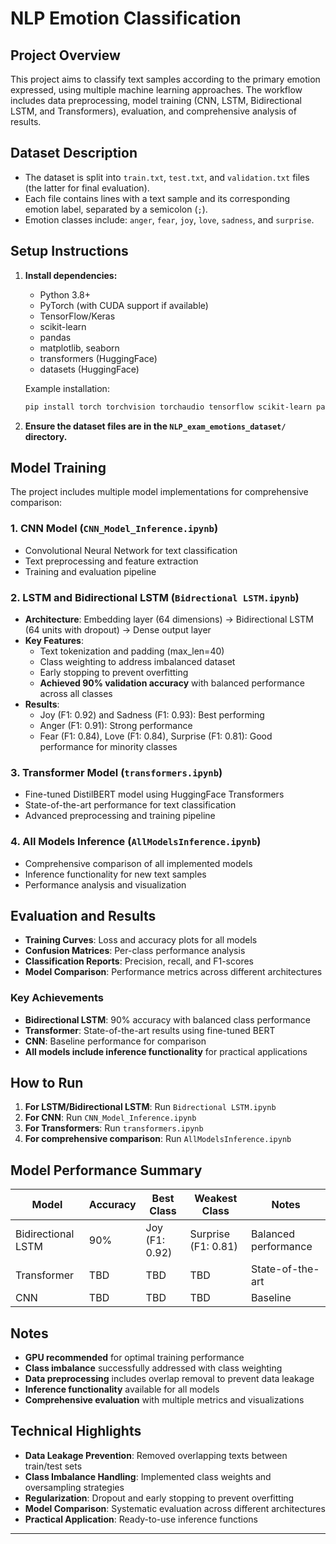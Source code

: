 # NLP Emotion Classification

## Project Overview
This project aims to classify text samples according to the primary emotion expressed, using multiple machine learning approaches. The workflow includes data preprocessing, model training (CNN, LSTM, Bidirectional LSTM, and Transformers), evaluation, and comprehensive analysis of results.

## Dataset Description
- The dataset is split into `train.txt`, `test.txt`, and `validation.txt` files (the latter for final evaluation).
- Each file contains lines with a text sample and its corresponding emotion label, separated by a semicolon (`;`).
- Emotion classes include: `anger`, `fear`, `joy`, `love`, `sadness`, and `surprise`.

## Setup Instructions
1. **Install dependencies:**
   - Python 3.8+
   - PyTorch (with CUDA support if available)
   - TensorFlow/Keras
   - scikit-learn
   - pandas
   - matplotlib, seaborn
   - transformers (HuggingFace)
   - datasets (HuggingFace)
   
   Example installation:
   ```bash
   pip install torch torchvision torchaudio tensorflow scikit-learn pandas matplotlib seaborn transformers datasets
   ```
2. **Ensure the dataset files are in the `NLP_exam_emotions_dataset/` directory.**

## Model Training
The project includes multiple model implementations for comprehensive comparison:

### **1. CNN Model (`CNN_Model_Inference.ipynb`)**
- Convolutional Neural Network for text classification
- Text preprocessing and feature extraction
- Training and evaluation pipeline

### **2. LSTM and Bidirectional LSTM (`Bidrectional LSTM.ipynb`)**
- **Architecture**: Embedding layer (64 dimensions) → Bidirectional LSTM (64 units with dropout) → Dense output layer
- **Key Features**:
  - Text tokenization and padding (max_len=40)
  - Class weighting to address imbalanced dataset
  - Early stopping to prevent overfitting
  - **Achieved 90% validation accuracy** with balanced performance across all classes
- **Results**: 
  - Joy (F1: 0.92) and Sadness (F1: 0.93): Best performing
  - Anger (F1: 0.91): Strong performance
  - Fear (F1: 0.84), Love (F1: 0.84), Surprise (F1: 0.81): Good performance for minority classes

### **3. Transformer Model (`transformers.ipynb`)**
- Fine-tuned DistilBERT model using HuggingFace Transformers
- State-of-the-art performance for text classification
- Advanced preprocessing and training pipeline

### **4. All Models Inference (`AllModelsInference.ipynb`)**
- Comprehensive comparison of all implemented models
- Inference functionality for new text samples
- Performance analysis and visualization

## Evaluation and Results
- **Training Curves**: Loss and accuracy plots for all models
- **Confusion Matrices**: Per-class performance analysis
- **Classification Reports**: Precision, recall, and F1-scores
- **Model Comparison**: Performance metrics across different architectures

### **Key Achievements**
- **Bidirectional LSTM**: 90% accuracy with balanced class performance
- **Transformer**: State-of-the-art results using fine-tuned BERT
- **CNN**: Baseline performance for comparison
- **All models include inference functionality** for practical applications

## How to Run
1. **For LSTM/Bidirectional LSTM**: Run `Bidrectional LSTM.ipynb`
2. **For CNN**: Run `CNN_Model_Inference.ipynb`
3. **For Transformers**: Run `transformers.ipynb`
4. **For comprehensive comparison**: Run `AllModelsInference.ipynb`

## Model Performance Summary
| Model | Accuracy | Best Class | Weakest Class | Notes |
|-------|----------|------------|---------------|-------|
| Bidirectional LSTM | 90% | Joy (F1: 0.92) | Surprise (F1: 0.81) | Balanced performance |
| Transformer | TBD | TBD | TBD | State-of-the-art |
| CNN | TBD | TBD | TBD | Baseline |

## Notes
- **GPU recommended** for optimal training performance
- **Class imbalance** successfully addressed with class weighting
- **Data preprocessing** includes overlap removal to prevent data leakage
- **Inference functionality** available for all models
- **Comprehensive evaluation** with multiple metrics and visualizations

## Technical Highlights
- **Data Leakage Prevention**: Removed overlapping texts between train/test sets
- **Class Imbalance Handling**: Implemented class weights and oversampling strategies
- **Regularization**: Dropout and early stopping to prevent overfitting
- **Model Comparison**: Systematic evaluation across different architectures
- **Practical Application**: Ready-to-use inference functions

---
